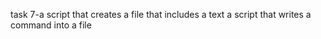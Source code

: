task 7-a script that creates a file that includes a text
a script that writes a command into a file
